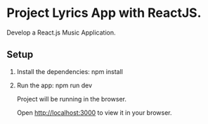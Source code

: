 # Project Lyrics App with ReactJS.

Develop a React.js Music Application. 



## Setup

1. Install the dependencies:
     npm install

2. Run the app:
    npm run dev


    Project will be running in the browser.

    Open [http://localhost:3000](http://localhost:3000) to view it in your browser.

